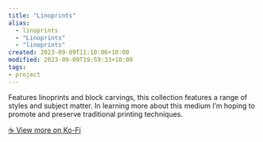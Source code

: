 ```yaml
---
title: "Linoprints"
alias:
  - linoprints
  - "Linoprints"
  - "linoprints"
created: 2023-09-09T11:10:06+10:00
modified: 2023-09-09T19:59:33+10:00
tags:
- project
---
```


Features linoprints and block carvings, this collection features a range of styles and subject matter. In learning more about this medium I’m hoping to promote and preserve traditional printing techniques.

[☕️ View more on Ko-Fi](https://ko-fi.com/album/-Linoprints-T6T5KQCZS)